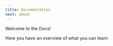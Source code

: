 ```yaml
---
title: Documentation
next: about
---
```


Welcome to the Docs!

Here you have an overview of what you can learn 